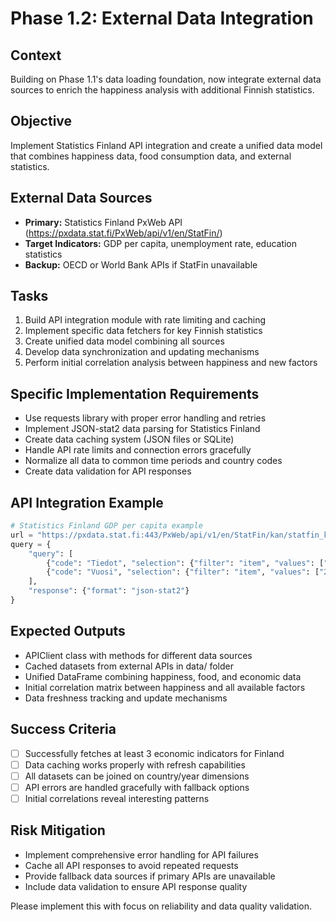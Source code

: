 # Phase 1.2: External Data Integration

## Context
Building on Phase 1.1's data loading foundation, now integrate external data sources to enrich the happiness analysis with additional Finnish statistics.

## Objective
Implement Statistics Finland API integration and create a unified data model that combines happiness data, food consumption data, and external statistics.

## External Data Sources
- **Primary:** Statistics Finland PxWeb API (https://pxdata.stat.fi/PxWeb/api/v1/en/StatFin/)
- **Target Indicators:** GDP per capita, unemployment rate, education statistics
- **Backup:** OECD or World Bank APIs if StatFin unavailable

## Tasks
1. Build API integration module with rate limiting and caching
2. Implement specific data fetchers for key Finnish statistics
3. Create unified data model combining all sources
4. Develop data synchronization and updating mechanisms
5. Perform initial correlation analysis between happiness and new factors

## Specific Implementation Requirements
- Use requests library with proper error handling and retries
- Implement JSON-stat2 data parsing for Statistics Finland
- Create data caching system (JSON files or SQLite)
- Handle API rate limits and connection errors gracefully
- Normalize all data to common time periods and country codes
- Create data validation for API responses

## API Integration Example
```python
# Statistics Finland GDP per capita example
url = "https://pxdata.stat.fi:443/PxWeb/api/v1/en/StatFin/kan/statfin_kan_pxt_132h.px"
query = {
    "query": [
        {"code": "Tiedot", "selection": {"filter": "item", "values": ["B1GMH"]}},
        {"code": "Vuosi", "selection": {"filter": "item", "values": ["2015", "2016", "2017", "2018", "2019", "2020", "2021", "2022"]}}
    ],
    "response": {"format": "json-stat2"}
}
```

## Expected Outputs
- APIClient class with methods for different data sources
- Cached datasets from external APIs in data/ folder
- Unified DataFrame combining happiness, food, and economic data
- Initial correlation matrix between happiness and all available factors
- Data freshness tracking and update mechanisms

## Success Criteria
- [ ] Successfully fetches at least 3 economic indicators for Finland
- [ ] Data caching works properly with refresh capabilities
- [ ] All datasets can be joined on country/year dimensions
- [ ] API errors are handled gracefully with fallback options
- [ ] Initial correlations reveal interesting patterns

## Risk Mitigation
- Implement comprehensive error handling for API failures
- Cache all API responses to avoid repeated requests
- Provide fallback data sources if primary APIs are unavailable
- Include data validation to ensure API response quality

Please implement this with focus on reliability and data quality validation.